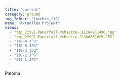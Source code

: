 ```yaml
---
title: "current"
category: ground
img_folder: "leuchte_118"
name: "Aktuelles Projekt"
views:
  - "tmp_22991-Mauerfall-Webseite-011204911496.jpg"
  - "tmp_22991-Mauerfall-Webseite-02800661689.JPG"
  - "118-4.JPG"
  - "118-5.JPG"
  - "118-3.jpg"
  - "118-2.JPG"
  - "118-1.JPG"
---
```


Paloma
